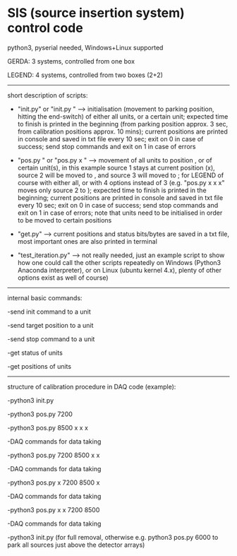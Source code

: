 # SIS (source insertion system) control code

python3, pyserial needed, Windows+Linux supported

GERDA: 3 systems, controlled from one box

LEGEND: 4 systems, controlled from two boxes (2+2)

-----

short description of scripts:


- "init.py" or "init.py <unit no.>" --> initialisation (movement to parking position, hitting the end-switch)
of either all units, or a certain unit;
expected time to finish is printed in the beginning 
(from parking position approx. 3 sec, from calibration positions approx. 10 mins);
current positions are printed in console and saved in txt file every 10 sec;
exit on 0 in case of success;
send stop commands and exit on 1 in case of errors

- "pos.py <value>" or "pos.py x <value2> <value3>" --> movement of all units to position <value>, or of certain unit(s),
in this example source 1 stays at current position (x), source 2 will be moved to <value2>, and source 3 will moved to <value3>;
for LEGEND of course with either all, or with 4 options instead of 3
(e.g. "pos.py x <value2> x x" moves only source 2 to <value2>);
expected time to finish is printed in the beginning;
current positions are printed in console and saved in txt file every 10 sec;
exit on 0 in case of success;
send stop commands and exit on 1 in case of errors;
note that units need to be initialised in order to be moved to certain positions

- "get.py" --> current positions and status bits/bytes are saved in a txt file,
most important ones are also printed in terminal

- "test_iteration.py" --> not really needed, just an example script to show how one could call the other scripts repeatedly on Windows (Python3 Anaconda interpreter), or on Linux (ubuntu kernel 4.x), plenty of other options exist as well of course)

-----


internal basic commands:

-send init command to a unit

-send target position to a unit

-send stop command to a unit

-get status of units

-get positions of units

-----

structure of calibration procedure in DAQ code (example):

-python3 init.py

-python3 pos.py 7200

-python3 pos.py 8500 x x x

-DAQ commands for data taking

-python3 pos.py 7200 8500 x x

-DAQ commands for data taking

-python3 pos.py x 7200 8500 x

-DAQ commands for data taking

-python3 pos.py x x 7200 8500

-DAQ commands for data taking

-python3 init.py (for full removal, otherwise e.g. python3 pos.py 6000 to park all sources just above the detector arrays)
